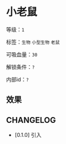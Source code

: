 # 小老鼠

等级：`1`

标签：`生物` `小型生物` `老鼠`

可吸血量：`30`

解锁条件：`?`

内部id：`?`

## 效果

## CHANGELOG

- [0.1.0] 引入

